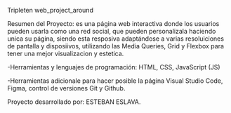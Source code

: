  Tripleten web_project_around

 Resumen del Proyecto: es una página web interactiva donde los usuarios pueden usarla como una red social, que pueden personalizala haciendo unica su página, siendo esta resposiva adaptándose a varias resoluiciones de pantalla y disposiivos, utilizando las Media Queries, Grid y Flexbox para tener una mejor visualizacion y estetica.

-Herramientas y lenguajes de programación: HTML, CSS, JavaScript (JS)

-Herramientas adicionale para hacer posible la página Visual Studio Code, Figma, control de versiones Git y Github.

Proyecto desarrollado por: ESTEBAN ESLAVA.


